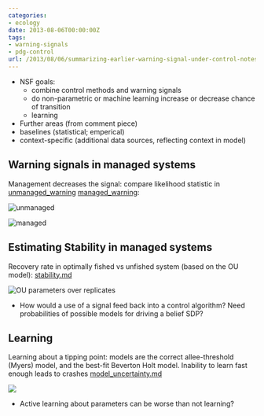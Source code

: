 ```yaml
---
categories:
- ecology
date: 2013-08-06T00:00:00Z
tags:
- warning-signals
- pdg-control
url: /2013/08/06/summarizing-earlier-warning-signal-under-control-notes/
---
```


- NSF goals: 
  - combine control methods and warning signals
  - do non-parametric or machine learning increase or decrease chance of transition
  - learning
- Further areas (from comment piece)
- baselines (statistical; emperical)
- context-specific (additional data sources, reflecting context in model)

## Warning signals in managed systems

Management decreases the signal: compare likelihood statistic in [unmanaged_warning](https://github.com/cboettig/pdg_control/blob/master/inst/examples/unmanaged_warning.md) [managed_warning](https://github.com/cboettig/pdg_control/blob/master/inst/examples/managed_warning.md):


![unmanaged](http://farm8.staticflickr.com/7108/7853909166_45ecb1af08_o.png) 


![managed](http://farm9.staticflickr.com/8445/7889665150_d2f03f6f86_o.png) 


## Estimating Stability in managed systems

Recovery rate in optimally fished vs unfished system (based on the OU model): [stability.md](https://github.com/cboettig/pdg_control/blob/e6aaf0ba27e4280cbbb04d5ecfeb9b18f158ca77/inst/examples/stability.md)

![OU parameters over replicates](http://farm8.staticflickr.com/7041/6960365083_4b41dd1f0a_z.jpg) 

- How would a use of a signal feed back into a control algorithm?  Need probabilities of possible models for driving a belief SDP?


## Learning

Learning about a tipping point: models are the correct allee-threshold (Myers) model, and the best-fit Beverton Holt model.  Inability to learn fast enough leads to crashes [model_uncertainty.md](https://github.com/cboettig/pdg_control/blob/ff049e1f623413e1438555aec63ddbe65dec6d8f/inst/examples/model_uncertainty.md)

![](http://farm8.staticflickr.com/7231/7019134197_cb196dbdb1_o.png) 

- Active learning about parameters can be worse than not learning?  


